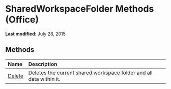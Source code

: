 
# SharedWorkspaceFolder Methods (Office)

 **Last modified:** July 28, 2015


## Methods



|**Name**|**Description**|
|:-----|:-----|
| [Delete](188fff3c-4af9-4ebb-b846-9158cf7667e5.md)|Deletes the current shared workspace folder and all data within it.|
